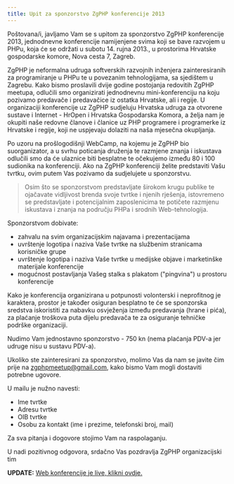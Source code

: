 ```yaml
---
title: Upit za sponzorstvo ZgPHP konferencije 2013
---
```


Poštovana/i, javljamo Vam se s upitom za sponzorstvo ZgPHP konferencije 2013,
jednodnevne konferencije namijenjene svima koji se bave razvojem u PHPu, koja će
se održati u subotu 14. rujna 2013., u prostorima Hrvatske gospodarske komore,
Nova cesta 7, Zagreb.

ZgPHP je neformalna udruga softverskih razvojnih inženjera zainteresiranih za
programiranje u PHPu te u povezanim tehnologijama, sa sjedištem u Zagrebu. Kako
bismo proslavili dvije godine postojanja redovitih ZgPHP meetupa, odlučili smo
organizirati jednodnevnu mini-konferenciju na koju pozivamo predavače i
predavačice iz ostatka Hrvatske, ali i regije. U organizaciji konferencije uz
ZgPHP sudjeluju Hrvatska udruga za otvorene sustave i Internet - HrOpen i
Hrvatska Gospodarska Komora, a želja nam je okupiti naše redovne članove i
članice uz PHP programere i programerke iz Hrvatske i regije, koji ne uspjevaju
dolaziti na naša mjesečna okupljanja.

<!-- break -->

Po uzoru na prošlogodišnji WebCamp, na kojemu je ZgPHP bio suorganizator, a u
svrhu poticanja druženja te razmjene znanja i iskustava odlučili smo da će
ulaznice biti besplatne te očekujemo između 80 i 100 sudionika na konferenciji.
Ako na ZgPHP konferenciji želite predstaviti Vašu tvrtku, ovim putem Vas
pozivamo da sudjelujete u sponzorstvu.

> Osim što se sponzorstvom predstavljate širokom krugu publike te ojačavate
> vidljivost brenda svoje tvrtke i njenih rješenja, istovremeno se predstavljate
> i potencijalnim zaposlenicima te potičete razmjenu iskustava i znanja na
> području PHPa i srodnih Web-tehnologija.

Sponzorstvom dobivate:

  * zahvalu na svim organizacijskim najavama i prezentacijama
  * uvrštenje logotipa i naziva Vaše tvrtke na službenim stranicama korisničke
    grupe
  * uvrštenje logotipa i naziva Vaše tvrtke u medijske objave i marketinške
    materijale konferencije
  * mogućnost postavljanja Vašeg stalka s plakatom ("pingvina") u prostoru
    konferencije

Kako je konferencija organizirana u potpunosti volonterski i neprofitnog je
karaktera, prostor je također osiguran besplatno te će se sponzorska sredstva
iskoristiti za nabavku osvježenja između predavanja (hrane i pića), za plaćanje
troškova puta dijelu predavača te za osiguranje tehničke podrške organizaciji.

Nudimo Vam jednostavno sponzorstvo - 750 kn (nema plaćanja PDV-a jer udruge nisu
u sustavu PDV-a).

Ukoliko ste zainteresirani za sponzorstvo, molimo Vas da nam se javite čim prije
na zgphpmeetup@gmail.com, kako bismo Vam mogli dostaviti potrebne ugovore.

U mailu je nužno navesti:

* Ime tvrtke
* Adresu tvrtke
* OIB tvrtke
* Osobu za kontakt (ime i prezime, telefonski broj, mail)

Za sva pitanja i dogovore stojimo Vam na raspolaganju.

U nadi pozitivnog odgovora, srdačno Vas pozdravlja
ZgPHP organizacijski tim

**UPDATE:** [Web konferencije je live, klikni ovdje.](http://2013.zgphp.org/)
